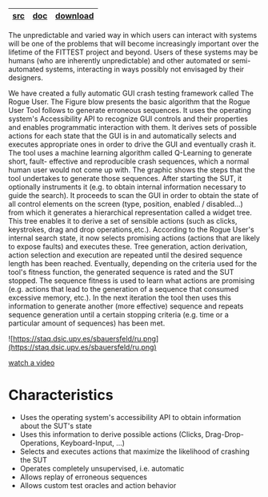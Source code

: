 | [src](https://code.google.com/p/fittest/source/browse/#svn%2Ftrunk%2Fother-FITTEST-tools%2Frogue-user-testing) | [doc](https://drive.google.com/folderview?id=0B1lIbYI9LkEJdWg4VzJXMU45V2s&usp=sharing) | [download](https://drive.google.com/folderview?id=0B1lIbYI9LkEJdWg4VzJXMU45V2s&usp=sharing) |
|:---------------------------------------------------------------------------------------------------------------|:---------------------------------------------------------------------------------------|:--------------------------------------------------------------------------------------------|

The unpredictable and varied way in which users can interact with systems will be one of the problems that will become increasingly important over the lifetime of the FITTEST project and beyond. Users of these systems may be humans (who are inherently unpredictable) and other automated or semi-automated systems, interacting in ways possibly not envisaged by their designers.

We have created a fully automatic GUI crash testing framework called The Rogue User. The Figure blow presents the basic algorithm that the Rogue User Tool follows to generate erroneous sequences. It uses the operating system's Accessibility API to recognize GUI controls and their properties and enables programmatic interaction with them. It derives sets of possible actions for each state that the GUI is in and automatically selects and executes appropriate ones in order to drive the GUI and eventually crash it. The tool uses a machine learning algorithm called Q-Learning to generate short, fault- effective and
reproducible crash sequences, which a normal human user would not come up with. The graphic shows the steps that the tool undertakes to generate those sequences. After starting the SUT, it optionally instruments it (e.g. to obtain internal information necessary to guide the search). It proceeds to scan the GUI in order to obtain the state of all control elements on the screen (type, position, enabled / disabled...) from which it generates a hierarchical representation called a widget tree. This tree enables it to derive a set of sensible actions (such as clicks, keystrokes, drag and drop operations,etc.). According to the Rogue User's internal search state, it now selects promising actions (actions that are likely to expose faults) and executes these. Tree generation, action derivation, action selection and execution are repeated until
the desired sequence length has been reached. Eventually, depending on the criteria used for the tool's fitness function, the generated sequence is rated and the SUT stopped. The sequence fitness is used to learn what actions are promising (e.g. actions that lead to the generation of a sequence that consumed excessive memory, etc.). In the next iteration the tool then uses this information to generate another (more effective) sequence and repeats sequence generation until a certain stopping criteria (e.g. time or a particular amount of sequences) has been met.

![https://staq.dsic.upv.es/sbauersfeld/ru.png](https://staq.dsic.upv.es/sbauersfeld/ru.png)


[watch a video](http://www.youtube.com/watch?v=ggAFpvSA7OE)

# Characteristics #

  * Uses the operating system's accessibility API to obtain information about the SUT's state
  * Uses this information to derive possible actions (Clicks, Drag-Drop-Operations, Keyboard-Input, ...)
  * Selects and executes actions that maximize the likelihood of crashing the SUT
  * Operates completely unsupervised, i.e. automatic
  * Allows replay of erroneous sequences
  * Allows custom test oracles and action behavior